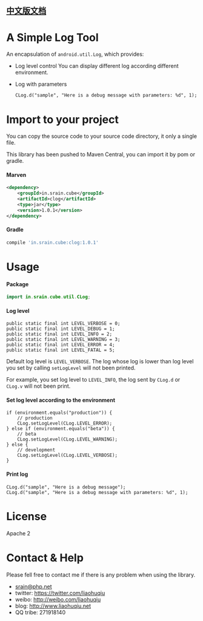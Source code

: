 ## [中文版文档](https://github.com/liaohuqiu/android-CLog/blob/master/README-cn.md)

# A Simple Log Tool

An encapsulation of `android.util.Log`, which provides:

* Log level control
    You can display different log according different environment.

* Log with parameters
    ```
    CLog.d("sample", "Here is a debug message with parameters: %d", 1);
    ```

# Import to your project

You can copy the source code to your source code directory, it only a single file.

This library has been pushed to Maven Central, you can import it by pom or gradle.

#### Marven

```xml
<dependency>
    <groupId>in.srain.cube</groupId>
    <artifactId>clog</artifactId>
    <type>jar</type>
    <version>1.0.1</version>
</dependency>
```

#### Gradle

``` groovy
compile 'in.srain.cube:clog:1.0.1'
```

# Usage

#### Package

```java
import in.srain.cube.util.CLog;
```

#### Log level

```
public static final int LEVEL_VERBOSE = 0;
public static final int LEVEL_DEBUG = 1;
public static final int LEVEL_INFO = 2;
public static final int LEVEL_WARNING = 3;
public static final int LEVEL_ERROR = 4;
public static final int LEVEL_FATAL = 5;
```

Default log level is `LEVEL_VERBOSE`. The log whose log is lower than log level you set by calling `setLogLevel` will not been printed.

For example, you set log level to `LEVEL_INFO`, the log sent by `CLog.d` or `CLog.v` will not been print.

#### Set log level according to the environment

```
if (environment.equals("production")) {
    // production
    CLog.setLogLevel(CLog.LEVEL_ERROR);
} else if (environment.equals("beta")) {
    // beta
    CLog.setLogLevel(CLog.LEVEL_WARNING);
} else {
    // development
    CLog.setLogLevel(CLog.LEVEL_VERBOSE);
}
```

#### Print log

```
CLog.d("sample", "Here is a debug message");
CLog.d("sample", "Here is a debug message with parameters: %d", 1);
```


# License

Apache 2

# Contact & Help

Please fell free to contact me if there is any problem when using the library.

* srain@php.net
* twitter: https://twitter.com/liaohuqiu
* weibo: http://weibo.com/liaohuqiu
* blog: http://www.liaohuqiu.net
* QQ tribe: 271918140
